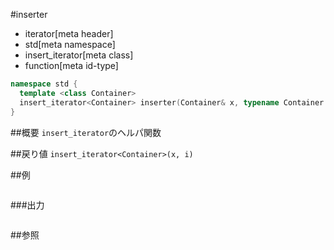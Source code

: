 #inserter
* iterator[meta header]
* std[meta namespace]
* insert_iterator[meta class]
* function[meta id-type]

```cpp
namespace std {
  template <class Container>
  insert_iterator<Container> inserter(Container& x, typename Container::iterator i);
}
```

##概要
`insert_iterator`のヘルパ関数


##戻り値
`insert_iterator<Container>(x, i)`


##例
```cpp
```

###出力
```
```

##参照
